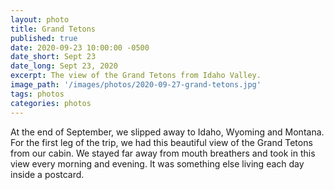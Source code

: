 ```yaml
---
layout: photo
title: Grand Tetons
published: true
date: 2020-09-23 10:00:00 -0500
date_short: Sept 23
date_long: Sept 23, 2020
excerpt: The view of the Grand Tetons from Idaho Valley.
image_path: '/images/photos/2020-09-27-grand-tetons.jpg'
tags: photos
categories: photos
---
```


At the end of September, we slipped away to Idaho, Wyoming and Montana.  For the first leg of the trip, we had this beautiful view of the Grand Tetons from our cabin. We stayed far away from mouth breathers and took in this view every morning and evening.  It was something else living each day inside a postcard.
